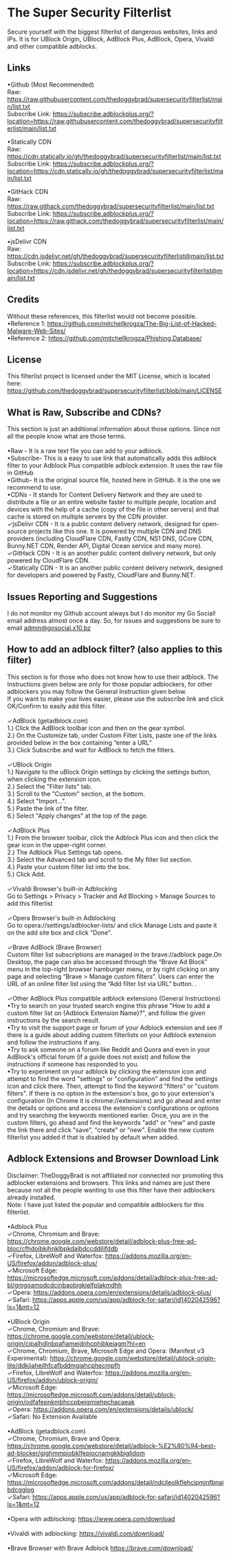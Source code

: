 # The Super Security Filterlist
Secure yourself with the biggest filterlist of dangerous websites, links and IPs. It is for UBlock Origin, UBlock, AdBlock Plus, AdBlock, Opera, Vivaldi and other compatible adblocks.

## Links
•Github (Most Recommended)
<br>
Raw: https://raw.githubusercontent.com/thedoggybrad/supersecurityfilterlist/main/list.txt
<br>
Subscribe Link: https://subscribe.adblockplus.org/?location=https://raw.githubusercontent.com/thedoggybrad/supersecurityfilterlist/main/list.txt

•Statically CDN
<br>
Raw: https://cdn.statically.io/gh/thedoggybrad/supersecurityfilterlist/main/list.txt
<br>
Subscribe Link: https://subscribe.adblockplus.org/?location=https://cdn.statically.io/gh/thedoggybrad/supersecurityfilterlist/main/list.txt

•GitHack CDN
<br>
Raw: https://raw.githack.com/thedoggybrad/supersecurityfilterlist/main/list.txt
<br>
Subscribe Link: https://subscribe.adblockplus.org/?location=https://raw.githack.com/thedoggybrad/supersecurityfilterlist/main/list.txt

•jsDelivr CDN
<br>
Raw: https://cdn.jsdelivr.net/gh/thedoggybrad/supersecurityfilterlist@main/list.txt
<br>
Subscribe Link: https://subscribe.adblockplus.org/?location=https://cdn.jsdelivr.net/gh/thedoggybrad/supersecurityfilterlist@main/list.txt

## Credits
Without these references, this filterlist would not become possible.
<br>
•Reference 1: https://github.com/mitchellkrogza/The-Big-List-of-Hacked-Malware-Web-Sites/
<br>
•Reference 2: https://github.com/mitchellkrogza/Phishing.Database/

## License
This filterlist project is licensed under the MIT License, which is located here: https://github.com/thedoggybrad/supersecurityfilterlist/blob/main/LICENSE

## What is Raw, Subscribe and CDNs?
This section is just an additional information about those options. Since not all the people know what are those terms.
<br>
<br>
•Raw - It is a raw text file you can add to your adblock.
<br>
•Subscribe- This is a easy to use link that automatically adds this adblock filter to your Adblock Plus compatible adblock extension. It uses the raw file in GitHub
<br>
•Github- It is the original source file, hosted here in GitHub. It is the one we recommend to use.
<br>
•CDNs - It stands for Content Delivery Network and they are used to distribute a file or an entire website faster to multiple people, location and devices with the help of a cache (copy of the file in other servers) and that cache is stored on multiple servers by the CDN provider.
<br>
✓jsDelivr CDN - It is a public content delivery network, designed for open-source projects like this one. It is powered by multiple CDN and DNS providers (including CloudFlare CDN, Fastly CDN, NS1 DNS, GCore CDN, Bunny.NET CDN, Render API, Digital Ocean service and many more).
<br>
✓GitHack CDN - It is an another public content delivery network, but only powered by CloudFlare CDN.
<br>
✓Statically CDN - It is an another public content delivery network, designed for developers and powered by Fastly, CloudFlare and Bunny.NET.

## Issues Reporting and Suggestions
I do not monitor my Github account always but I do monitor my Go Social! email address almost once a day. So, for issues and suggestions be sure to email admin@gosocial.x10.bz

## How to add an adblock filter? (also applies to this filter)
This section is for those who does not know how to use their adblock. The Instructions given below are only for those popular adblockers, for other adblockers you may follow the General Instruction given below.
<br>
If you want to make your lives easier, please use the subscribe link and click OK/Confirm to easily add this filter.
<br>
<br>
✓AdBlock (getadblock.com)
<br>
1.) Click the AdBlock toolbar icon and then on the gear symbol.
<br>
2.) On the Customize tab, under Custom Filter Lists, paste one of the links provided below in the box containing “enter a URL”
<br>
3.) Click Subscribe and wait for AdBlock to fetch the filters.
<br>
<br>
✓UBlock Origin
<br>
1.) Navigate to the uBlock Origin settings by clicking the settings button, when clicking the extension icon.
<br>
2.) Select the "Filter lists" tab.
<br>
3.) Scroll to the "Custom" section, at the bottom.
<br>
4.) Select "Import...".
<br>
5.) Paste the link of the filter.
<br>
6.) Select "Apply changes" at the top of the page.
<br>
<br>
✓AdBlock Plus
<br>
1.) From the browser toolbar, click the Adblock Plus icon and then click the gear icon in the upper-right corner.
<br>
2.) The Adblock Plus Settings tab opens.
<br>
3.) Select the Advanced tab and scroll to the My filter list section.
<br>
4.) Paste your custom filter list into the box.
<br>
5.) Click Add.
<br>
<br>
✓Vivaldi Browser's built-in Adblocking
<br>
Go to Settings > Privacy > Tracker and Ad Blocking > Manage Sources to add this filterlist
<br>
<br>
✓Opera Browser's built-in Adblocking
<br>
Go to opera://settings/adblocker-lists/ and click Manage Lists and paste it on the add site box and click "Done".
<br>
<br>
✓Brave AdBlock (Brave Browser)
<br>
Custom filter list subscriptions are managed in the brave://adblock page.On Desktop, the page can also be accessed through the “Brave Ad Block” menu in the top-right browser hamburger menu, or by right clicking on any page and selecting “Brave > Manage custom filters”. Users can enter the URL of an online filter list using the “Add filter list via URL” button. 
.
<br>
<br>
✓Other AdBlock Plus compatible adblock extensions (General Instructions)
<br>
•Try to search on your trusted search engine this phrase "How to add a custom filter list on {Adblock Extension Name}?", and follow the given instructions by the search result.
<br>
•Try to visit the support page or forum of your Adblock extension and see if there is a guide about adding custom filterlists on your Adblock extension and follow the instructions if any.
<br>
•Try to ask someone on a forum like Reddit and Quora and even in your AdBlock's official forum (if a guide does not exist) and follow the instructions if someone has responded to you.
<br>
•Try to experiment on your adblock by clicking the extension icon and attempt to find the word "settings" or "configuration" and find the settings icon and click there. Then, attempt to find the keyword "filters" or "custom filters". If there is no option in the extension's box, go to your extension's configuration (In Chrome it is chrome://extensions) and go ahead and enter the details or options and access the extension's configurations or options and try searching the keywords mentioned earlier. Once, you are in the custom filters, go ahead and find the keywords "add" or "new" and paste the link there and click "save", "create" or "new". Enable the new custom filterlist you added if that is disabled by default when added.

## Adblock Extensions and Browser Download Link
Disclaimer: TheDoggyBrad is not affiliated nor connected nor promoting this adblocker extensions and browsers. This links and names are just there because not all the people wanting to use this filter have their adblockers already installed.
<br>
Note: I have just listed the popular and compatible adblockers for this filterlist.
<br>
<br>
•Adblock Plus
<br>
✓Chrome, Chromium and Brave: https://chrome.google.com/webstore/detail/adblock-plus-free-ad-bloc/cfhdojbkjhnklbpkdaibdccddilifddb
<br>
✓Firefox, LibreWolf and Waterfox: https://addons.mozilla.org/en-US/firefox/addon/adblock-plus/
<br>
✓Microsoft Edge: https://microsoftedge.microsoft.com/addons/detail/adblock-plus-free-ad-bl/gmgoamodcdcjnbaobigkjelfplakmdhh
<br>
✓Opera: https://addons.opera.com/en/extensions/details/adblock-plus/
<br>
✓Safari: https://apps.apple.com/us/app/adblock-for-safari/id1402042596?ls=1&mt=12
<br>
<br>
•UBlock Origin
<br>
✓Chrome, Chromium and Brave: https://chrome.google.com/webstore/detail/ublock-origin/cjpalhdlnbpafiamejdnhcphjbkeiagm?hl=en
<br>
✓Chrome, Chromium, Brave, Microsoft Edge and Opera: (Manifest v3 Experimental): https://chrome.google.com/webstore/detail/ublock-origin-lite/ddkjiahejlhfcafbddmgiahcphecmpfh
<br>
✓Firefox, LibreWolf and Waterfox: https://addons.mozilla.org/en-US/firefox/addon/ublock-origin/
<br>
✓Microsoft Edge: https://microsoftedge.microsoft.com/addons/detail/ublock-origin/odfafepnkmbhccpbejgmiehpchacaeak
<br>
✓Opera: https://addons.opera.com/en/extensions/details/ublock/
<br>
✓Safari: No Extension Available
<br>
<br>
•AdBlock (getadblock.com)
<br>
✓Chrome, Chromium, Brave and Opera: https://chrome.google.com/webstore/detail/adblock-%E2%80%94-best-ad-blocker/gighmmpiobklfepjocnamgkkbiglidom
<br>
✓Firefox, LibreWolf and Waterfox: https://addons.mozilla.org/en-US/firefox/addon/adblock-for-firefox/
<br>
✓Microsoft Edge: https://microsoftedge.microsoft.com/addons/detail/ndcileolkflehcjpmjnfbnaibdcgglog
<br>
✓Safari: https://apps.apple.com/us/app/adblock-for-safari/id1402042596?ls=1&mt=12
<br>
<br>
•Opera with adblocking: https://www.opera.com/download
<br>
<br>
•Vivaldi with adblocking: https://vivaldi.com/download/
<br>
<br>
•Brave Browser with Brave Adblock
https://brave.com/download/
